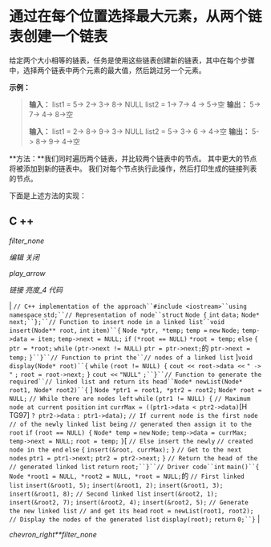 # 通过在每个位置选择最大元素，从两个链表创建一个链表

给定两个大小相等的链表，任务是使用这些链表创建新的链表，其中在每个步骤中，选择两个链表中两个元素的最大值，然后跳过另一个元素。

**示例：**

> **输入：**
> list1 = 5-> 2-> 3-> 8-> NULL
> list2 = 1-> 7-> 4 -> 5->空
> **输出：** 5-> 7-> 4-> 8->空
> 
> **输入：**
> list1 = 2-> 8-> 9-> 3-> NULL
> list2 = 5-> 3-> 6 -> 4->空
> **输出：** 5-> 8-> 9-> 4->空

**方法：**我们同时遍历两个链表，并比较两个链表中的节点。 其中更大的节点将被添加到新的链表中。 我们对每个节点执行此操作，然后打印生成的链接列表的节点。

下面是上述方法的实现：

## C ++

*filter_none*

*编辑*
*关闭*

*play_arrow*

*链接*
*亮度_4*
*代码*

| `// C++ implementation of the approach``#include <iostream>``using` `namespace` `std;``// Representation of node``struct` `Node {` `int` `data;` `Node* next;``};``// Function to insert node in a linked list``void` `insert(Node** root,` `int` `item)``{` `Node *ptr, *temp;` `temp =` `new` `Node;` `temp->data = item;` `temp->next = NULL;` `if` `(*root == NULL)` `*root = temp;` `else` `{` `ptr = *root;` `while` `(ptr->next != NULL)` `ptr = ptr->next;`的 `ptr->next = temp;` `}``}``// Function to print the``// nodes of a linked list` ]`void` `display(Node* root)``{` `while` `(root != NULL) {` `cout << root->data <<` `" -> "` `;`​​  `root = root->next;` `}` `cout <<` `"NULL"` `;``}``// Function to generate the required``// linked list and return its head``Node* newList(Node* root1, Node* root2)``{` ] `Node *ptr1 = root1, *ptr2 = root2;` `Node* root = NULL;` `// While there are nodes left` `while` `(ptr1 != NULL) {` `// Maximum node at current position` `int` `currMax = ((ptr1->data < ptr2->data)`[H TG97] `? ptr2->data` `: ptr1->data);` `// If current node is the first node` `// of the newly linked list being` `// generated then assign it to the root` `if` `(root == NULL) {` `Node* temp =` `new` `Node;` `temp->data = currMax;` `temp->next = NULL;` `root = temp;` `}`[ `// Else insert the newly` `// created node in the end` `else` `{` `insert(&root, currMax);` `}` `// Get to the next nodes` `ptr1 = ptr1->next;` `ptr2 = ptr2->next;` `}` `// Return the head of the` `// generated linked list` `return` `root;``}``// Driver code``int` `main()``{` `Node *root1 = NULL, *root2 = NULL, *root = NULL;`的 `// First linked list` `insert(&root1, 5);` `insert(&root1, 2);` `insert(&root1, 3);` `insert(&root1, 8);` `// Second linked list` `insert(&root2, 1);` `insert(&root2, 7);` `insert(&root2, 4);` `insert(&root2, 5);` `// Generate the new linked list` `// and get its head` `root = newList(root1, root2);` `// Display the nodes of the generated list` `display(root);` `return` `0;``}` |

*chevron_right**filter_none*